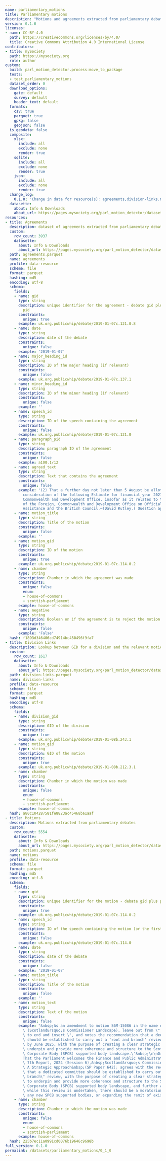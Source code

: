 ```yaml
---
name: parliamentary_motions
title: Parliamentary motions
description: "Motions and agreements extracted from parliamentary debates\n"
version: 0.1.0
licenses:
- name: CC-BY-4.0
  path: https://creativecommons.org/licenses/by/4.0/
  title: Creative Commons Attribution 4.0 International License
contributors:
- title: mySociety
  path: https://mysociety.org
  role: author
custom:
  build: parl_motion_detector.process:move_to_package
  tests:
  - test_parliamentary_motions
  dataset_order: 0
  download_options:
    gate: default
    survey: default
    header_text: default
  formats:
    csv: true
    parquet: true
    gpkg: false
    geojson: false
  is_geodata: false
  composite:
    xlsx:
      include: all
      exclude: none
      render: true
    sqlite:
      include: all
      exclude: none
      render: true
    json:
      include: all
      exclude: none
      render: true
  change_log:
    0.1.0: 'Change in data for resource(s): agreements,division-links,motions'
  datasette:
    about: Info & Downloads
    about_url: https://pages.mysociety.org/parl_motion_detector/datasets/parliamentary_motions/0_1_0
resources:
- title: Agreements
  description: dataset of agreements extracted from parliamentary debates
  custom:
    row_count: 3937
    datasette:
      about: Info & Downloads
      about_url: https://pages.mysociety.org/parl_motion_detector/datasets/parliamentary_motions/0_1_0#agreements
  path: agreements.parquet
  name: agreements
  profile: data-resource
  scheme: file
  format: parquet
  hashing: md5
  encoding: utf-8
  schema:
    fields:
    - name: gid
      type: string
      description: unique identifier for the agreement - debate gid plus paragraph
        pid
      constraints:
        unique: true
      example: uk.org.publicwhip/debate/2019-01-07c.121.0.8
    - name: date
      type: string
      description: date of the debate
      constraints:
        unique: false
      example: '2019-01-07'
    - name: major_heading_id
      type: string
      description: ID of the major heading (if relevant)
      constraints:
        unique: false
      example: uk.org.publicwhip/debate/2019-01-07c.137.1
    - name: minor_heading_id
      type: string
      description: ID of the minor heading (if relevant)
      constraints:
        unique: false
      example: ''
    - name: speech_id
      type: string
      description: ID of the speech containing the agreement
      constraints:
        unique: false
      example: uk.org.publicwhip/debate/2019-01-07c.121.0
    - name: paragraph_pid
      type: string
      description: paragraph ID of the agreement
      constraints:
        unique: false
      example: a100.1/12
    - name: agreed_text
      type: string
      description: Text that contains the agreement
      constraints:
        unique: false
      example: '(2) That a further day not later than 5 August be allotted for the
        consideration of the following Estimate for financial year 2021-22: Foreign,
        Commonwealth and Development Office, insofar as it relates to the spending
        of the Foreign, Commonwealth and Development Office on Official Development
        Assistance and the British Council.—(David Rutley.) Question agreed to.'
    - name: motion_title
      type: string
      description: Title of the motion
      constraints:
        unique: false
      example: ''
    - name: motion_gid
      type: string
      description: ID of the motion
      constraints:
        unique: true
      example: uk.org.publicwhip/debate/2019-01-07c.114.0.2
    - name: chamber
      type: string
      description: Chamber in which the agreement was made
      constraints:
        unique: false
        enum:
        - house-of-commons
        - scottish-parliament
      example: house-of-commons
    - name: negative
      type: string
      description: Boolean on if the agreement is to reject the motion
      constraints:
        unique: false
      example: 'False'
  hash: f1893d346406cd74914bc450496f9fa7
- title: Division Links
  description: Lookup between GID for a division and the relevant motion
  custom:
    row_count: 1617
    datasette:
      about: Info & Downloads
      about_url: https://pages.mysociety.org/parl_motion_detector/datasets/parliamentary_motions/0_1_0#division-links
  path: division-links.parquet
  name: division-links
  profile: data-resource
  scheme: file
  format: parquet
  hashing: md5
  encoding: utf-8
  schema:
    fields:
    - name: division_gid
      type: string
      description: GID of the division
      constraints:
        unique: true
      example: uk.org.publicwhip/debate/2019-01-08b.243.1
    - name: motion_gid
      type: string
      description: GID of the motion
      constraints:
        unique: true
      example: uk.org.publicwhip/debate/2019-01-08b.212.3.1
    - name: chamber
      type: string
      description: Chamber in which the motion was made
      constraints:
        unique: false
        enum:
        - house-of-commons
        - scottish-parliament
      example: house-of-commons
  hash: a80c104287581fe8823ac45468ba1aaf
- title: Motions
  description: Motions extracted from parliamentary debates
  custom:
    row_count: 5554
    datasette:
      about: Info & Downloads
      about_url: https://pages.mysociety.org/parl_motion_detector/datasets/parliamentary_motions/0_1_0#motions
  path: motions.parquet
  name: motions
  profile: data-resource
  scheme: file
  format: parquet
  hashing: md5
  encoding: utf-8
  schema:
    fields:
    - name: gid
      type: string
      description: unique identifier for the motion - debate gid plus paragraph pid
      constraints:
        unique: true
      example: uk.org.publicwhip/debate/2019-01-07c.114.0.2
    - name: speech_id
      type: string
      description: ID of the speech containing the motion (or the first entry)
      constraints:
        unique: false
      example: uk.org.publicwhip/debate/2019-01-07c.114.0
    - name: date
      type: string
      description: date of the debate
      constraints:
        unique: false
      example: '2019-01-07'
    - name: motion_title
      type: string
      description: Title of the motion
      constraints:
        unique: false
      example: ''
    - name: motion_text
      type: string
      description: Text of the motion
      constraints:
        unique: false
      example: "&nbsp;As an amendment to motion S6M-15086 in the name of Kenneth Gibson\
        \ (Scotland&rsquo;s Commissioner Landscape), leave out from \"; agrees with\"\
        \ to end and insert \", and notes the recommendation that a dedicated committee\
        \ should be established to carry out a 'root and branch' review, to be concluded\
        \ by June 2025, with the purpose of creating a clear strategic framework to\
        \ underpin and provide more coherence and structure to the Scottish Parliamentary\
        \ Corporate Body (SPCB) supported body landscape.\"&nbsp;\n\nOriginal motion(S6M-15086):\n\
        That the Parliament welcomes the Finance and Public Administration Committee&rsquo;s\
        \ 7th Report, 2024 (Session 6),&nbsp;Scotland&rsquo;s Commissioner Landscape:\
        \ A Strategic Approach&nbsp;(SP Paper 642); agrees with the recommendation\
        \ that a dedicated committee should be established to carry out a \"root and\
        \ branch\" review, with the purpose of creating a clear strategic framework\
        \ to underpin and provide more coherence and structure to the Scottish Parliamentary\
        \ Corporate Body (SPCB) supported body landscape, and further agrees that,\
        \ while this review is undertaken, there should be a moratorium on creating\
        \ any new SPCB supported bodies, or expanding the remit of existing bodies."
    - name: chamber
      type: string
      description: Chamber in which the motion was made
      constraints:
        unique: false
        enum:
        - house-of-commons
        - scottish-parliament
      example: house-of-commons
  hash: 225b7ec11a0991cd0076b19646c9698b
full_version: 0.1.0
permalink: /datasets/parliamentary_motions/0_1_0
---
```

